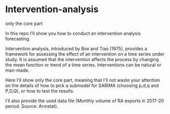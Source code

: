 # Intervention-analysis
only the core part

In this repo I'll show you how to conduct an intervention analysis forecasting.

Intervention analysis, introduced by Box and Tiao (1975), provides a framework
for assessing the effect of an intervention on a time series under study. It is assumed that
the intervention affects the process by changing the mean function or trend of a time
series. Interventions can be natural or man-made. 

Here I'll show only the core part, meaning that I'll not waste your attention on the details of 
how to pick a submodel for SARIMA (choosing p,d,q and P,D,Q), or how to test the results.

I'll also provide the used data file (Monthly volume of RA exports in 2017-20 period. Source: Armstat).
